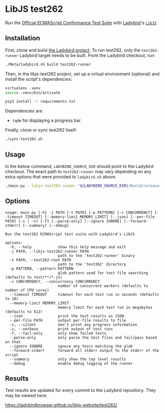 # LibJS test262

Run the [Official ECMAScript Conformance Test Suite](https://github.com/tc39/test262) with [Ladybird](https://github.com/LadybirdWebBrowser/ladybird)'s [`LibJS`](https://github.com/LadybirdWebBrowser/ladybird/tree/master/Userland/Libraries/LibJS)

## Installation

First, clone and build [the Ladybird project](https://github.com/LadybirdBrowser/ladybird/blob/master/Documentation/BuildInstructionsLadybird.md).
To run test262, only the `test262-runner` Ladybird target needs to be built. From the Ladybird checkout, run:

```bash
./Meta/ladybird.sh build test262-runner
```

Then, in the libjs-test262 project, set up a virtual environment (optional) and install the script's dependencies:

```bash
virtualenv .venv
source .venv/bin/activate

pip3 install -r requirements.txt
```

Dependencies are:

- `tqdm` for displaying a progress bar

Finally, clone or sync test262 itself:

```bash
./sync-test262.sh
```

## Usage

In the below command, `LADYBIRD_SOURCE_DIR` should point to the Ladybird checkout. The exact path to `test262-runner`
may vary depending on any extra options that were provided to `ladybird.sh` above.

```bash
./main.py --libjs-test262-runner "${LADYBIRD_SOURCE_DIR}/Build/release/bin/test262-runner" --test262-root ./test262
```

## Options

```text
usage: main.py [-h] -j PATH [-t PATH] [-p PATTERN] [-c CONCURRENCY] [--timeout TIMEOUT] [--memory-limit MEMORY_LIMIT] [--json] [--per-file PATH] [-s | -v] [-f] [--parse-only] [--ignore IGNORE] [--forward-stderr] [--summary] [--debug]

Run the test262 ECMAScript test suite with Ladybird's LibJS

options:
  -h, --help            show this help message and exit
  -j PATH, --libjs-test262-runner PATH
                        path to the 'test262-runner' binary
  -t PATH, --test262-root PATH
                        path to the 'test262' directory
  -p PATTERN, --pattern PATTERN
                        glob pattern used for test file searching (defaults to test/**/*.js)
  -c CONCURRENCY, --concurrency CONCURRENCY
                        number of concurrent workers (defaults to number of CPU cores)
  --timeout TIMEOUT     timeout for each test run in seconds (defaults to 10)
  --memory-limit MEMORY_LIMIT
                        memory limit for each test run in megabytes (defaults to 512)
  --json                print the test results as JSON
  --per-file PATH       output per-file results to file
  -s, --silent          don't print any progress information
  -v, --verbose         print output of test runs
  -f, --fail-only       only show failed tests
  --parse-only          only parse the test files and fail/pass based on that
  --ignore IGNORE       ignore any tests matching the glob
  --forward-stderr      forward all stderr output to the stderr of the script
  --summary             only show the top level results
  --debug               enable debug logging of the runner
```

## Results

Test results are updated for every commit to the Ladybird repository. They may be viewed here:

https://ladybirdbrowser.github.io/libjs-website/test262/

